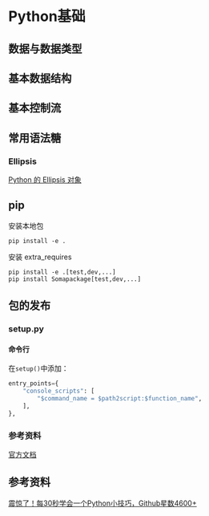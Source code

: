 # Python基础

## 数据与数据类型

## 基本数据结构

## 基本控制流

## 常用语法糖

### Ellipsis

[Python 的 Ellipsis 对象](https://farer.org/2017/11/29/python-ellipsis-object/)


## pip
安装本地包
```shell
pip install -e .
```
安装 extra_requires
```shell
pip install -e .[test,dev,...]
pip install Somapackage[test,dev,...]
```

## 包的发布

### setup.py

#### 命令行
在`setup()`中添加：
```python
entry_points={
    "console_scripts": [
        "$command_name = $path2script:$function_name",
    ],
},
```

### 参考资料
[官方文档](https://packaging.python.org/tutorials/installing-packages/)

## 参考资料
[震惊了！每30秒学会一个Python小技巧，Github星数4600+](https://mp.weixin.qq.com/s/ZGNJ2fEb_sFCSE2sZbrDhA)